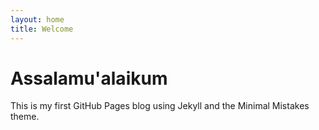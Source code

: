 ```yaml
---
layout: home
title: Welcome
---
```


# Assalamu'alaikum

This is my first GitHub Pages blog using Jekyll and the Minimal Mistakes theme.
